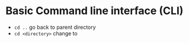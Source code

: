 # Basic Command line interface (CLI)
- `cd ..` go back  to parent directory
- `cd <directory>` change to <directory>